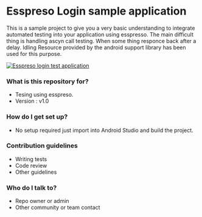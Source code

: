 # Esspreso Login sample application #

This is a sample project to give you a very basic understanding to integrate automated testing into your application using esspresso. The main difficult thing is handling ascyn call testing. When some thing responce back after a delay.
Idling Resource provided by the android support library has been used for this purpose.

[![Esspreso login test application](https://j.gifs.com/lY1n1J.gif)](https://youtu.be/m2IqX0mrhGw)

### What is this repository for? ###

* Tesing using esspreso.
* Version : v1.0

### How do I get set up? ###

* No setup required just import into Android Studio and build the project.


### Contribution guidelines ###

* Writing tests
* Code review
* Other guidelines

### Who do I talk to? ###

* Repo owner or admin
* Other community or team contact
